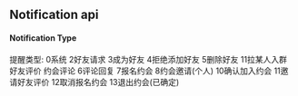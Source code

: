## Notification api

#### Notification Type

提醒类型: 0系统 2好友请求 3成为好友 4拒绝添加好友 5删除好友 11拉某人入群  好友评价  约会评论 6评论回复 7报名约会 8约会邀请(个人) 10确认加入约会 11邀请好友评价 12取消报名约会 13退出约会(已确定)
